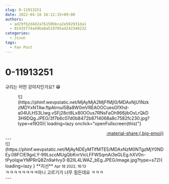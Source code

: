 ```yaml
---
slug: 0-11913251
date: 2022-04-18 16:12:15+09:00
authors:
  - ad29fb2d4d2a76150bbca2e502931da1
  - 01435f74a49ba8a519705ad242348232
categories:
  - Jisun
tags:
  - Fan Post
---
```


# 0-11913251

<div class="post-container" markdown="1">
<div class="content-container md-sidebar__scrollwrap" markdown="1">

규리는 어떤 강아지인가요? 😁
<figure markdown="1">
![](https://phinf.wevpstatic.net/MjAyMjA2MjFfMjI0/MDAxNjU1NzkzMDYxNTAw.ftpAtrnuI5Ba8W0mVREAOOCuesGfXhd-a04ULHS3Llwg.vSFj28ct8Lx80OOus7RNsFaOh966jibOxLrQkD3H9DQg.JPEG/3f7b6c07d0b8472b8714068a8c7582fc230.jpg?type=e1920){ loading=lazy onclick="openFullscreen(this)"}
</figure>


</div>
</div>

<div style="text-align: right;" markdown="1">
<a href="https://weverse.io/fromis9/fanpost/0-11913251" style="text-align: right;">:material-share:{.big-emoji}</a>
</div>
---

<div class="comments-container md-sidebar__scrollwrap" markdown="1">
<div class="comment" markdown="1">
<div class='id-container' markdown="1">
![](https://phinf.wevpstatic.net/MjAyNDEyMTlfMTE5/MDAxNzM0NTgzMjY0NDEy.08FClE9gxLY-99LscoMUgQbKnrVicLFFWSqmAi3eGLEg.hXV0n-tPyoIqjwYMPRrQ8Zn9aHvy3-B2llL4LWAZ_bEg.JPEG/image.jpg?type=s72){ loading=lazy }
**<span class="artist">지선</span>** <small>Apr 18 2022, 16:13</small><br>
</div>
<div class='comment-body' markdown="1">
ㅋㅋㅋㅋㅋㅋㅋㅋ아니 고르기가 너무 힘든데요 ㅋㅋㅋ
</div>
</div>
</div>
---
